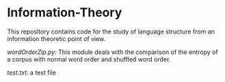 Information-Theory
==================

This repository contains code for the study of language structure from an
information theoretic point of view.

*wordOrderZip.py:* This module deals with the comparison of the entropy of a
corpus with normal word order and shuffled word order.

*test.txt:* a test file 